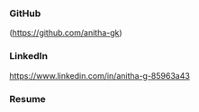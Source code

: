  ### GitHub
(https://github.com/anitha-gk)
 
### LinkedIn
https://www.linkedin.com/in/anitha-g-85963a43

### Resume

